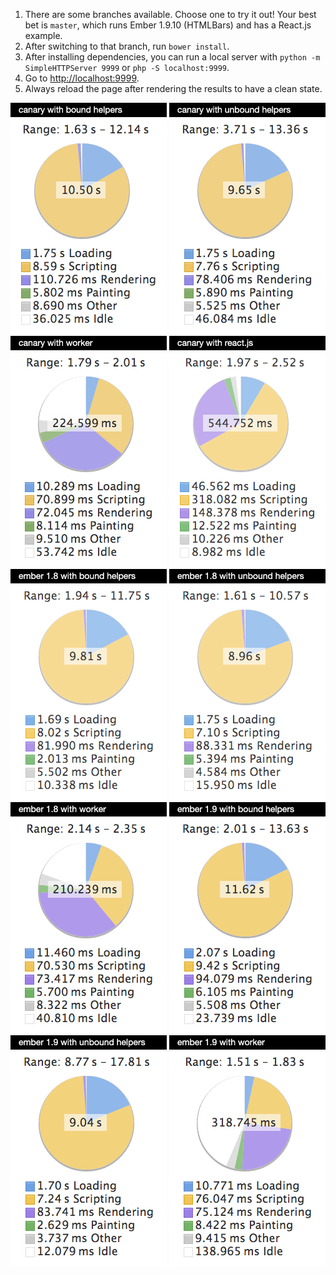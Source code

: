1. There are some branches available. Choose one to try it out! Your best bet is `master`, which runs Ember 1.9.10 (HTMLBars) and has a React.js example.
2. After switching to that branch, run `bower install`.
3. After installing dependencies, you can run a local server with `python -m SimpleHTTPServer 9999` or `php -S localhost:9999`.
4. Go to <http://localhost:9999>.
5. Always reload the page after rendering the results to have a clean state.

![](https://raw.githubusercontent.com/fnando/ember-rendering/master/screenshots/canary-bound.png)
![](https://raw.githubusercontent.com/fnando/ember-rendering/master/screenshots/canary-unbound.png)
![](https://raw.githubusercontent.com/fnando/ember-rendering/master/screenshots/canary-worker.png)
![](https://raw.githubusercontent.com/fnando/ember-rendering/master/screenshots/ember-canary-react.png)
![](https://raw.githubusercontent.com/fnando/ember-rendering/master/screenshots/ember18-bound.png)
![](https://raw.githubusercontent.com/fnando/ember-rendering/master/screenshots/ember18-unbound.png)
![](https://raw.githubusercontent.com/fnando/ember-rendering/master/screenshots/ember18-worker.png)
![](https://raw.githubusercontent.com/fnando/ember-rendering/master/screenshots/ember19-bound.png)
![](https://raw.githubusercontent.com/fnando/ember-rendering/master/screenshots/ember19-unbound.png)
![](https://raw.githubusercontent.com/fnando/ember-rendering/master/screenshots/ember19-worker.png)
